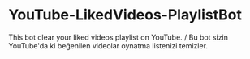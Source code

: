 # YouTube-LikedVideos-PlaylistBot
This bot clear your liked videos playlist on YouTube. / Bu bot sizin YouTube'da ki beğenilen videolar oynatma listenizi temizler.
